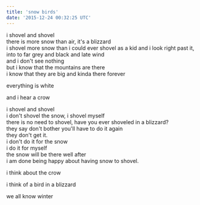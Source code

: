 ```yaml
---
title: 'snow birds'
date: '2015-12-24 00:32:25 UTC'
---
```


i shovel and shovel\
there is more snow than air, it's a blizzard\
i shovel more snow than i could ever shovel as a kid and i look right past
it,\
into to far grey and black and late wind\
and i don't see nothing\
but i know that the mountains are there\
i know that they are big and kinda there forever

everything is white

and i hear a crow

i shovel and shovel\
i don't shovel the snow, i shovel myself\
there is no need to shovel, have you ever shoveled in a blizzard?\
they say don't bother you'll have to do it again\
they don't get it.\
i don't do it for the snow\
i do it for myself\
the snow will be there well after\
i am done being happy about having snow to shovel.

i think about the crow

i think of a bird in a blizzard

we all know winter
